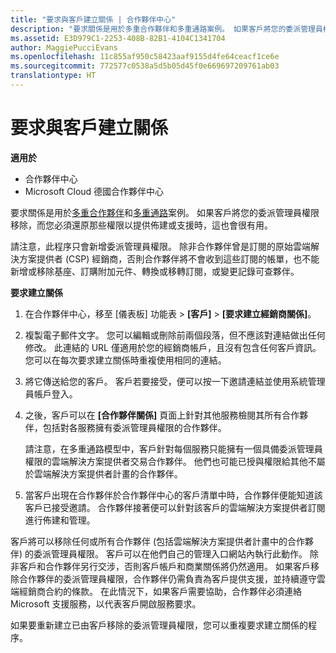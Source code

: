 ```yaml
---
title: "要求與客戶建立關係 | 合作夥伴中心"
description: "要求關係是用於多重合作夥伴和多重通路案例。 如果客戶將您的委派管理員權限移除，而您必須還原那些權限以提供佈建或支援時，這也會很有用。"
ms.assetid: E3D979C1-2253-408B-82B1-4104C1341704
author: MaggiePucciEvans
ms.openlocfilehash: 11c855af950c58423aaf9155d4fe64ceacf1ce6e
ms.sourcegitcommit: 772577c0538a5d5b05d45f0e669697209761ab03
translationtype: HT
---
```

# <a name="request-a-relationship-with-a-customer"></a>要求與客戶建立關係

**適用於**

-  合作夥伴中心
-  Microsoft Cloud 德國合作夥伴中心

要求關係是用於[多重合作夥伴](multipartner.md)和[多重通路](multichannel.md)案例。 如果客戶將您的委派管理員權限移除，而您必須還原那些權限以提供佈建或支援時，這也會很有用。

請注意，此程序只會新增委派管理員權限。 除非合作夥伴曾是訂閱的原始雲端解決方案提供者 (CSP) 經銷商，否則合作夥伴將不會收到這些訂閱的帳單，也不能新增或移除基座、訂購附加元件、轉換或移轉訂閱，或變更記錄可查夥伴。

<a href="" id="requestarelationship"></a>
**要求建立關係**

1.  在合作夥伴中心，移至 \[儀表板\] 功能表 &gt; **\[客戶\]** &gt; **\[要求建立經銷商關係\]**。
2.  複製電子郵件文字。 您可以編輯或刪除前兩個段落，但不應該對連結做出任何修改。 此連結的 URL 僅適用於您的經銷商帳戶，且沒有包含任何客戶資訊。 您可以在每次要求建立關係時重複使用相同的連結。
3.  將它傳送給您的客戶。 客戶若要接受，便可以按一下邀請連結並使用系統管理員帳戶登入。
4.  之後，客戶可以在 **\[合作夥伴關係\]** 頁面上針對其他服務檢閱其所有合作夥伴，包括對各服務擁有委派管理員權限的合作夥伴。

    請注意，在多重通路模型中，客戶針對每個服務只能擁有一個具備委派管理員權限的雲端解決方案提供者交易合作夥伴。 他們也可能已授與權限給其他不屬於雲端解決方案提供者計畫的合作夥伴。

5.  當客戶出現在合作夥伴於合作夥伴中心的客戶清單中時，合作夥伴便能知道該客戶已接受邀請。 合作夥伴接著便可以針對該客戶的雲端解決方案提供者訂閱進行佈建和管理。

客戶將可以移除任何或所有合作夥伴 (包括雲端解決方案提供者計畫中的合作夥伴) 的委派管理員權限。 客戶可以在他們自己的管理入口網站內執行此動作。 除非客戶和合作夥伴另行交涉，否則客戶帳戶和商業關係將仍然適用。 如果客戶移除合作夥伴的委派管理員權限，合作夥伴仍需負責為客戶提供支援，並持續遵守雲端經銷商合約的條款。 在此情況下，如果客戶需要協助，合作夥伴必須連絡 Microsoft 支援服務，以代表客戶開啟服務要求。

如果要重新建立已由客戶移除的委派管理員權限，您可以重複要求建立關係的程序。

 

 



